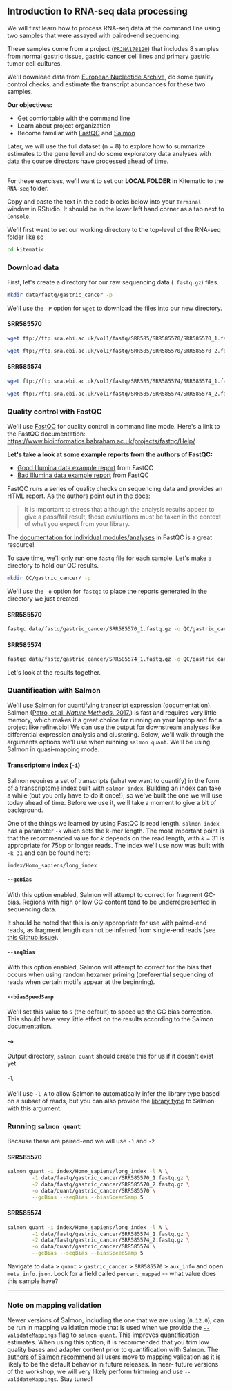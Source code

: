 ## Introduction to RNA-seq data processing

We will first learn how to process RNA-seq data at the command line using two samples that were assayed with paired-end sequencing. 

These samples come from a project ([`PRJNA178120`](https://www.ebi.ac.uk/ena/data/view/PRJNA178120)) that includes 8 samples from normal gastric tissue, gastric cancer cell lines and primary gastric tumor cell cultures.

We'll download data from [European Nucleotide Archive](https://www.ebi.ac.uk/ena), do some quality control checks, and estimate the transcript abundances for these two samples.

**Our objectives:**

* Get comfortable with the command line
* Learn about project organization
* Become familiar with [FastQC](https://www.bioinformatics.babraham.ac.uk/projects/fastqc/) and [Salmon](https://combine-lab.github.io/salmon/)

Later, we will use the full dataset (n = 8) to explore how to summarize estimates to the gene level and do some exploratory data analyses with data the course directors have processed ahead of time.

---

For these exercises, we'll want to set our **LOCAL FOLDER** in Kitematic to the `RNA-seq` folder. 

Copy and paste the text in the code blocks below into your `Terminal` window in RStudio. 
It should be in the lower left hand corner as a tab next to `Console`.

We'll first want to set our working directory to the top-level of the RNA-seq folder like so

```bash
cd kitematic
```

### Download data

First, let's create a directory for our raw sequencing data (`.fastq.gz`) files.

```bash
mkdir data/fastq/gastric_cancer -p
```

We'll use the `-P` option for `wget` to download the files into our new directory.

#### SRR585570

```bash
wget ftp://ftp.sra.ebi.ac.uk/vol1/fastq/SRR585/SRR585570/SRR585570_1.fastq.gz -P data/fastq/gastric_cancer 
```
```bash
wget ftp://ftp.sra.ebi.ac.uk/vol1/fastq/SRR585/SRR585570/SRR585570_2.fastq.gz -P data/fastq/gastric_cancer 
```

#### SRR585574

```bash
wget ftp://ftp.sra.ebi.ac.uk/vol1/fastq/SRR585/SRR585574/SRR585574_1.fastq.gz -P data/fastq/gastric_cancer 
```
```bash
wget ftp://ftp.sra.ebi.ac.uk/vol1/fastq/SRR585/SRR585574/SRR585574_2.fastq.gz -P data/fastq/gastric_cancer 
```

### Quality control with FastQC

We'll use [FastQC](https://www.bioinformatics.babraham.ac.uk/projects/fastqc/) for quality control in command line mode.
Here's a link to the FastQC documentation: https://www.bioinformatics.babraham.ac.uk/projects/fastqc/Help/

**Let's take a look at some example reports from the authors of FastQC:**

* [Good Illumina data example report](https://www.bioinformatics.babraham.ac.uk/projects/fastqc/good_sequence_short_fastqc.html) from FastQC
* [Bad Illumina data example report](https://www.bioinformatics.babraham.ac.uk/projects/fastqc/bad_sequence_fastqc.html) from FastQC

FastQC runs a series of quality checks on sequencing data and provides an HTML report. As the authors point out in the [docs](https://www.bioinformatics.babraham.ac.uk/projects/fastqc/Help/2%20Basic%20Operations/2.2%20Evaluating%20Results.html):

> It is important to stress that although the analysis results appear to give a pass/fail result, these evaluations must be taken in the context of what you expect from your library.

The [documentation for individual modules/analyses](https://www.bioinformatics.babraham.ac.uk/projects/fastqc/Help/3%20Analysis%20Modules/) in FastQC is a great resource!

To save time, we'll only run one `fastq` file for each sample.
Let's make a directory to hold our QC results.

```bash
mkdir QC/gastric_cancer/ -p
```

We'll use the `-o` option for `fastqc` to place the reports generated in the directory we just created.

#### SRR585570

```bash
fastqc data/fastq/gastric_cancer/SRR585570_1.fastq.gz -o QC/gastric_cancer/
```

#### SRR585574

```bash
fastqc data/fastq/gastric_cancer/SRR585574_1.fastq.gz -o QC/gastric_cancer/
```

Let's look at the results together.

### Quantification with Salmon

We'll use [Salmon](https://combine-lab.github.io/salmon/) for quantifying transcript expression ([documentation](http://salmon.readthedocs.io/en/latest/)). 
Salmon ([Patro, et al. _Nature Methods._ 2017.](https://doi.org/10.1038/nmeth.4197)) is fast and requires very little memory, which makes it a great choice for running on your laptop and for a project like refine.bio!
We can use the output for downstream analyses like differential expression analysis and clustering. 
Below, we'll walk through the arguments options we'll use when running `salmon quant`. 
We'll be using Salmon in quasi-mapping mode.

#### Transcriptome index (`-i`)

Salmon requires a set of transcripts (what we want to quantify) in the form of a transcriptome index built with `salmon index`.
Building an index can take a while (but you only have to do it once!), so we've built the one we will use today ahead of time. 
Before we use it, we'll take a moment to give a bit of background.

One of the things we learned by using FastQC is read length. 
`salmon index` has a parameter `-k` which sets the k-mer length.
The most important point is that the recommended value for _k_ depends on the read length, with _k_ = 31 is appropriate for 75bp or longer reads.
The index we'll use now was built with `-k 31` and can be found here:

```
index/Homo_sapiens/long_index
```

#### `--gcBias`

With this option enabled, Salmon will attempt to correct for fragment GC-bias. 
Regions with high or low GC content tend to be underrepresented in sequencing data.

It should be noted that this is only appropriate for use with paired-end reads, as fragment length can not be inferred from single-end reads (see [this Github issue](https://github.com/COMBINE-lab/salmon/issues/83)).

#### `--seqBias`

With this option enabled, Salmon will attempt to correct for the bias that occurs when using random hexamer priming (preferential sequencing of reads when certain motifs appear at the beginning).

#### `--biasSpeedSamp` 

We'll set this value to `5` (the default) to speed up the GC bias correction. 
This should have very little effect on the results according to the Salmon documentation.

#### `-o`

Output directory, `salmon quant` should create this for us if it doesn't exist yet.

#### `-l`

We'll use `-l A` to allow Salmon to automatically infer the library type based on a subset of reads, but you can also provide the [library type](http://salmon.readthedocs.io/en/latest/salmon.html#what-s-this-libtype) to Salmon with this argument. 

### Running `salmon quant`

Because these are paired-end we will use `-1` and `-2`

#### SRR585570

```bash
salmon quant -i index/Homo_sapiens/long_index -l A \
        -1 data/fastq/gastric_cancer/SRR585570_1.fastq.gz \
        -2 data/fastq/gastric_cancer/SRR585570_2.fastq.gz \
        -o data/quant/gastric_cancer/SRR585570 \
        --gcBias --seqBias --biasSpeedSamp 5
```

#### SRR585574

```bash
salmon quant -i index/Homo_sapiens/long_index -l A \
        -1 data/fastq/gastric_cancer/SRR585574_1.fastq.gz \
        -2 data/fastq/gastric_cancer/SRR585574_2.fastq.gz \
        -o data/quant/gastric_cancer/SRR585574 \
        --gcBias --seqBias --biasSpeedSamp 5
```

Navigate to `data` > `quant` > `gastric_cancer` > `SRR585570` > `aux_info` and open `meta_info.json`.
Look for a field called `percent_mapped` -- what value does this sample have?

---

### Note on mapping validation

Newer versions of Salmon, including the one that we are using (`0.12.0`), can be run in mapping validation mode that is used when we provide the [`--validateMappings`](https://salmon.readthedocs.io/en/latest/salmon.html#validatemappings) flag to `salmon quant`.
This improves quantification estimates.
When using this option, it is recommended that you trim low quality bases and adapter content prior to quantification with Salmon.
The [authors of Salmon recommend](https://github.com/COMBINE-lab/salmon/releases/tag/v0.13.1) all users move to mapping validation as it is likely to be the default behavior in future releases.
In near- future versions of the workshop, we will very likely perform trimming and use `--validateMappings`. Stay tuned!